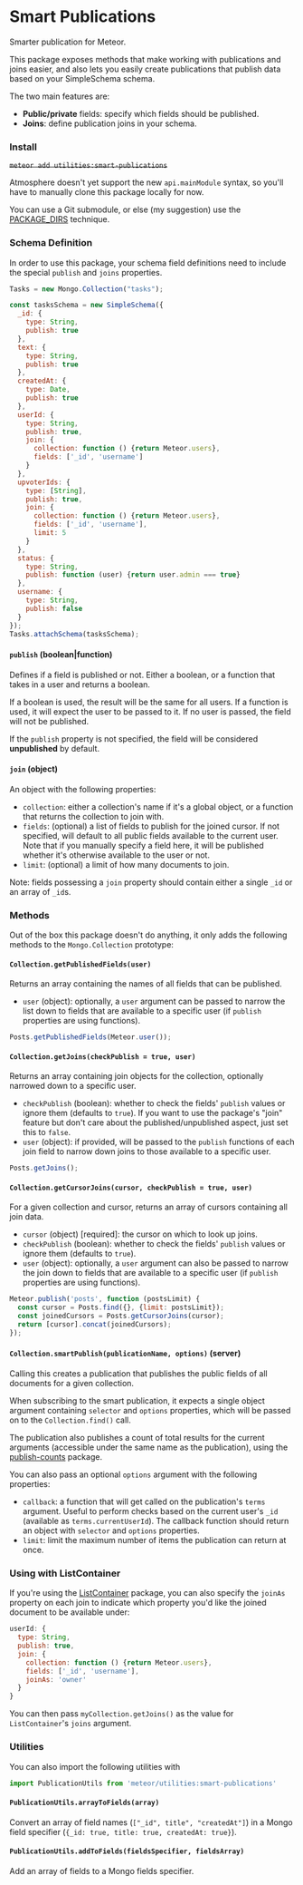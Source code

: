 # Smart Publications

Smarter publication for Meteor.

This package exposes methods that make working with publications and joins easier, and also lets you easily create publications that publish data based on your SimpleSchema schema. 

The two main features are:

- **Public/private** fields: specify which fields should be published.
- **Joins**: define publication joins in your schema. 

### Install

~~`meteor add utilities:smart-publications`~~

Atmosphere doesn't yet support the new `api.mainModule` syntax, so you'll have to manually clone this package locally for now. 

You can use a Git submodule, or else (my suggestion) use the [PACKAGE_DIRS](https://github.com/iron-meteor/iron-router#working-locally) technique.

### Schema Definition

In order to use this package, your schema field definitions need to include the special `publish` and `joins` properties.

```js
Tasks = new Mongo.Collection("tasks");

const tasksSchema = new SimpleSchema({
  _id: {
    type: String,
    publish: true
  },
  text: {
    type: String,
    publish: true
  },
  createdAt: {
    type: Date,
    publish: true
  },
  userId: {
    type: String,
    publish: true,
    join: {
      collection: function () {return Meteor.users},
      fields: ['_id', 'username']
    }
  },
  upvoterIds: {
    type: [String],
    publish: true,
    join: {
      collection: function () {return Meteor.users},
      fields: ['_id', 'username'],
      limit: 5
    }
  },
  status: {
    type: String,
    publish: function (user) {return user.admin === true}
  },
  username: {
    type: String,
    publish: false
  }
});
Tasks.attachSchema(tasksSchema);
```

#### `publish` (boolean|function)

Defines if a field is published or not. Either a boolean, or a function that takes in a user and returns a boolean. 

If a boolean is used, the result will be the same for all users. If a function is used, it will expect the user to be passed to it. If no user is passed, the field will not be published. 

If the `publish` property is not specified, the field will be considered **unpublished** by default.

#### `join` (object)

An object with the following properties:

- `collection`: either a collection's name if it's a global object, or a function that returns the collection to join with. 
- `fields`: (optional) a list of fields to publish for the joined cursor. If not specified, will default to all public fields available to the current user. Note that if you manually specify a field here, it will be published whether it's otherwise available to the user or not. 
- `limit`: (optional) a limit of how many documents to join.  

Note: fields possessing a `join` property should contain either a single `_id` or an array of `_id`s. 

### Methods

Out of the box this package doesn't do anything, it only adds the following methods to the `Mongo.Collection` prototype:

#### `Collection.getPublishedFields(user)`

Returns an array containing the names of all fields that can be published.

- `user` (object): optionally, a `user` argument can be passed to narrow the list down to fields that are available to a specific user (if `publish` properties are using functions). 

```js
Posts.getPublishedFields(Meteor.user());
```

#### `Collection.getJoins(checkPublish = true, user)`

Returns an array containing join objects for the collection, optionally narrowed down to a specific user. 

- `checkPublish` (boolean): whether to check the fields' `publish` values or ignore them (defaults to `true`). If you want to use the package's "join" feature but don't care about the published/unpublished aspect, just set this to `false`. 
- `user` (object): if provided, will be passed to the `publish` functions of each join field to narrow down joins to those available to a specific user. 

```js
Posts.getJoins();
```

#### `Collection.getCursorJoins(cursor, checkPublish = true, user)`

For a given collection and cursor, returns an array of cursors containing all join data.

- `cursor` (object) [required]: the cursor on which to look up joins. 
- `checkPublish` (boolean): whether to check the fields' `publish` values or ignore them (defaults to `true`).
- `user` (object): optionally, a `user` argument can also be passed to narrow the join down to fields that are available to a specific user (if `publish` properties are using functions). 

```js
Meteor.publish('posts', function (postsLimit) {
  const cursor = Posts.find({}, {limit: postsLimit});
  const joinedCursors = Posts.getCursorJoins(cursor);
  return [cursor].concat(joinedCursors);
});
```

#### `Collection.smartPublish(publicationName, options)` (server)

Calling this creates a publication that publishes the public fields of all documents for a given collection. 

When subscribing to the smart publication, it expects a single object argument containing `selector` and `options` properties, which will be passed on to the `Collection.find()` call.

The publication also publishes a count of total results for the current arguments (accessible under the same name as the publication), using the [publish-counts](https://github.com/percolatestudio/publish-counts) package. 

You can also pass an optional `options` argument with the following properties:

- `callback`: a function that will get called on the publication's `terms` argument. Useful to perform checks based on the current user's `_id` (available as `terms.currentUserId`). The callback function should return an object with `selector` and `options` properties.
- `limit`: limit the maximum number of items the publication can return at once. 

### Using with ListContainer

If you're using the [ListContainer](https://github.com/meteor-utilities/react-list-container) package, you can also specify the `joinAs` property on each join to indicate which property you'd like the joined document to be available under:

```js
userId: {
  type: String,
  publish: true,
  join: {
    collection: function () {return Meteor.users},
    fields: ['_id', 'username'],
    joinAs: 'owner'
  }
}
```

You can then pass `myCollection.getJoins()` as the value for `ListContainer`'s `joins` argument.

### Utilities

You can also import the following utilities with

```js
import PublicationUtils from 'meteor/utilities:smart-publications'
```

#### `PublicationUtils.arrayToFields(array)`

Convert an array of field names (`["_id", title", "createdAt"]`) in a Mongo field specifier (`{_id: true, title: true, createdAt: true}`).

#### `PublicationUtils.addToFields(fieldsSpecifier, fieldsArray)`

Add an array of fields to a Mongo fields specifier.